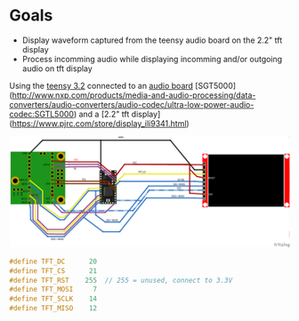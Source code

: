 # Goals
* Display waveform captured from the teensy audio board on the 2.2" tft display 
* Process incomming audio while displaying incomming and/or outgoing audio on tft display 

Using the [teensy 3.2](https://www.pjrc.com/store/teensy32.html) connected to an [audio board](https://www.pjrc.com/store/teensy3_audio.html) [SGT5000] (http://www.nxp.com/products/media-and-audio-processing/data-converters/audio-converters/audio-codec/ultra-low-power-audio-codec:SGTL5000) and a [2.2" tft display] (https://www.pjrc.com/store/display_ili9341.html)

![teensy lcd and audio circuit diagram](https://github.com/newdigate/teensy_audio_tft/blob/master/teensylcd1.png?raw=true)
```c
#define TFT_DC      20
#define TFT_CS      21
#define TFT_RST    255  // 255 = unused, connect to 3.3V
#define TFT_MOSI     7
#define TFT_SCLK    14
#define TFT_MISO    12
